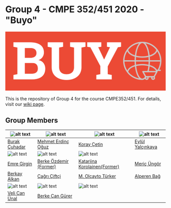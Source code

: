 # Group 4 - CMPE 352/451 2020 - "Buyo"

![](https://github.com/bounswe/bounswe2020group4/blob/master/cmpe352/logoV1.png "Buyo")

This is the repository of Group 4 for the course CMPE352/451. For details, visit our [wiki page](https://github.com/bounswe/bounswe2020group4/wiki).

## Group Members
| <img src="https://avatars.githubusercontent.com/burakcuhadar" alt="alt text" width="150"> | <img src="https://avatars.githubusercontent.com/eridincu" alt="alt text" width="150"> | <img src="https://avatars.githubusercontent.com/koraycetiin" alt="alt text" width="150"> | <img src="https://avatars.githubusercontent.com/eylulyalcinkaya" alt="alt text" width="150"> | 
|---|---|---|---|
|[Burak Çuhadar](https://github.com/bounswe/bounswe2020group4/wiki/Burak-%C3%87uhadar)|[Mehmet Erdinç Oğuz](https://github.com/bounswe/bounswe2020group4/wiki/Mehmet-Erdin%C3%A7-O%C4%9Fuz)|[Koray Çetin](https://github.com/bounswe/bounswe2020group4/wiki/Koray-Cetin)|[Eylül Yalçınkaya](https://github.com/bounswe/bounswe2020group4/wiki/Eyl%C3%BCl-Yal%C3%A7%C4%B1nkaya)|
| <img src="https://avatars.githubusercontent.com/egirgin" alt="alt text" width="150"> | <img src="https://avatars.githubusercontent.com/berkeozdemir2016400246" alt="alt text" width="150"> | <img src="https://avatars.githubusercontent.com/katakor" alt="alt text" width="150"> | 
|[Emre Girgin](https://github.com/bounswe/bounswe2020group4/wiki/Emre-Girgin)|[Berke Özdemir (Former)](https://github.com/bounswe/bounswe2020group4/wiki/Berke-%C3%96zdemir)|[Katariina Korolainen(Former)](https://github.com/bounswe/bounswe2020group4/wiki/Katariina-Korolainen)|[Meriç Üngör](https://github.com/bounswe/bounswe2020group4/wiki/Meri%C3%A7-%C3%9Cng%C3%B6r)| <img src="https://avatars.githubusercontent.com/berkayalkan" alt="alt text" width="150"> | <img src="https://avatars.githubusercontent.com/cagric0" alt="alt text" width="150"> | <img src="https://avatars.githubusercontent.com/olcaytoturker" alt="alt text" width="150"> | <img src="https://avatars.githubusercontent.com/alprnbg" alt="alt text" width="150"> |
|[Berkay Alkan](https://github.com/bounswe/bounswe2020group4/wiki/Berkay-Alkan)|[Çağrı Çiftçi](https://github.com/bounswe/bounswe2020group4/wiki/%C3%87a%C4%9Fr%C4%B1-%C3%87ift%C3%A7i)|[M. Olcayto Türker](https://github.com/olcaytoturker)|[Alperen Bağ](https://github.com/bounswe/bounswe2020group4/wiki/Alperen-Bağ)|
| <img src="https://avatars.githubusercontent.com/multiminparvo" alt="alt text" width="150"> | <img src="https://avatars.githubusercontent.com/BCGpp" alt="alt text" width="150"> | <img src="https://avatars.githubusercontent.com/merijjeyn" alt="alt text" width="150"> ||
|[Veli Can Ünal](https://github.com/bounswe/bounswe2020group4/wiki/Veli-Can-%C3%9Cnal)|[Berke Can Gürer](https://github.com/bounswe/bounswe2020group4/wiki/Berke-Can-G%C3%BCrer)|||
